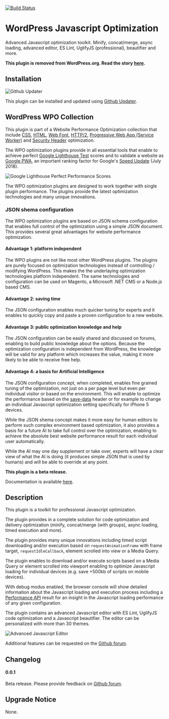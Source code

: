 [![Build Status](https://travis-ci.org/o10n-x/wordpress-javascript-optimization.svg?branch=master)](https://travis-ci.org/o10n-x/wordpress-javascript-optimization)

# WordPress Javascript Optimization

Advanced Javascript optimization toolkit. Minify, concat/merge, async loading, advanced editor, ES Lint, UglifyJS (professional), beautifier and more.

**This plugin is removed from WordPress.org. Read the story [here](https://github.com/o10n-x/wordpress-css-optimization/issues/4).**

## Installation

![Github Updater](https://github.com/afragen/github-updater/raw/develop/assets/GitHub_Updater_logo_small.png)

This plugin can be installed and updated using [Github Updater](https://github.com/afragen/github-updater).

## WordPress WPO Collection

This plugin is part of a Website Performance Optimization collection that include [CSS](https://github.com/o10n-x/wordpress-css-optimization), [HTML](https://github.com/o10n-x/wordpress-html-optimization), [Web Font](https://github.com/o10n-x/wordpress-font-optimization), [HTTP/2](https://github.com/o10n-x/wordpress-http2-optimization), [Progressive Web App (Service Worker)](https://github.com/o10n-x/wordpress-pwa-optimization) and [Security Header](https://github.com/o10n-x/wordpress-security-header-optimization) optimization. 

The WPO optimization plugins provide in all essential tools that enable to achieve perfect [Google Lighthouse Test](https://developers.google.com/web/tools/lighthouse/) scores and to validate a website as [Google PWA](https://developers.google.com/web/progressive-web-apps/), an important ranking factor for Google's [Speed Update](https://searchengineland.com/google-speed-update-page-speed-will-become-ranking-factor-mobile-search-289904) (July 2018).

![Google Lighthouse Perfect Performance Scores](https://github.com/o10n-x/wordpress-css-optimization/blob/master/docs/images/google-lighthouse-pwa-validation.jpg)

The WPO optimization plugins are designed to work together with single plugin performance. The plugins provide the latest optimization technologies and many unique innovations.

### JSON shema configuration

The WPO optimization plugins are based on JSON schema configuration that enables full control of the optimization using a simple JSON document. This provides several great advantages for website performance optimization.

#### Advantage 1: platform independent

The WPO plugins are not like most other WordPress plugins. The plugins are purely focused on optimization technologies instead of controlling / modifying WordPress. This makes the the underlaying optimization technologies platform independent. The same technologies and configuration can be used on Magento, a Microsoft .NET CMS or a Node.js based CMS. 

#### Advantage 2: saving time

The JSON configuration enables much quicker tuning for experts and it enables to quickly copy and paste a proven configuration to a new website.

#### Advantage 3: public optimization knowledge and help

The JSON configuration can be easily shared and discussed on forums, enabling to build public knowledge about the options. Because the optimization configuration is independent from WordPress, the knowledge will be valid for any platform which increases the value, making it more likely to be able to receive free help.

#### Advantage 4: a basis for Artificial Intelligence

The JSON configuration concept, when completed, enables fine grained tuning of the optimization, not just on a per page level but even per individual visitor or based on the environment. This will enable to optimize the performance based on the [save-data](https://developers.google.com/web/updates/2016/02/save-data) header or for example to change an individual Javascript optimization setting specifically for iPhone 5 devices. 

While the JSON shema concept makes it more easy for human editors to perform such complex environment based optimization, it also provides a basis for a future AI to take full control over the optimization, enabling to achieve the absolute best website performance result for each individual user automatically.

While the AI may one day supplement or take over, experts will have a clear view of what the AI is doing (it produces simple JSON that is used by humans) and will be able to override at any point.

**This plugin is a beta release.**

Documentation is available [here](https://github.com/o10n-x/wordpress-javascript-optimization/tree/master/docs).

## Description

This plugin is a toolkit for professional Javascript optimization.

The plugin provides in a complete solution for code optimization and delivery optimization (minify, concat/merge (with groups), async loading, timed execution and more).

The plugin provides many unique innovations including timed script downloading and/or execution based on `requestAnimationFrame` with frame target, `requestIdleCallback`, element scrolled into view or a Media Query.

The plugin enables to download and/or execute scripts based on a Media Query or element scrolled into viewport enabling to optimize Javascript loading for individual devices (e.g. save +500kb of scripts on mobile devices).

With debug modus enabled, the browser console will show detailed information about the Javascript loading and execution process including a [Performance API](https://developer.mozilla.org/nl/docs/Web/API/Performance) result for an insight in the Javascript loading performance of any given configuration.

The plugin contains an advanced Javascript editor with ES Lint, UglifyJS code optimization and a Javascript beautifier. The editor can be personalized with more than 30 themes.

![Advanced Javascript Editor](https://github.com/o10n-x/wordpress-javascript-optimization/blob/master/docs/images/js-editor.png)

Additional features can be requested on the [Github forum](https://github.com/o10n-x/wordpress-javascript-optimization/issues).

## Changelog

#### 0.0.1

Beta release. Please provide feedback on [Github forum](https://github.com/o10n-x/wordpress-javascript-optimization/issues).

## Upgrade Notice

None.
